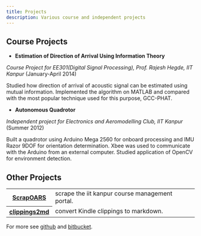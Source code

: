 ```yaml
---
title: Projects
description: Various course and independent projects
---
```


## Course Projects

- **Estimation of Direction of Arrival Using Information Theory**

_Course Project for EE301(Digital Signal Processing), Prof. Rajesh Hegde, IIT Kanpur_ (January-April 2014)

Studied how direction of arrival of acoustic signal can be estimated using mutual information. Implemented the algorithm on MATLAB and compared with the most popular technique used for this purpose, GCC-PHAT.

- **Autonomous Quadrotor**

_Independent project for Electronics and Aeromodelling Club, IIT Kanpur_ (Summer 2012)

Built a quadrotor using Arduino Mega 2560 for onboard processing and IMU Razor 9DOF for orientation determination. Xbee was used to communicate with the Arduino from an external computer. Studied application of OpenCV for environment detection.

## Other Projects
<div class="projects">
<table>
<tbody>
<tr>
<th><a href="https://github.com/navya/scrapoars">ScrapOARS</a></th>
<td>scrape the iit kanpur course management portal.</td>
</tr>
<tr>
<th><a href="https://github.com/rejuvyesh/clippings2md">clippings2md</a></th>
<td>convert Kindle clippings to markdown.</td>
</tr>
</tbody>
</table>
</div>

For more see <a href="https://github.com/rejuvyesh">github</a> and <a href="https://bitbucket.org/rejuvyesh">bitbucket</a>.
